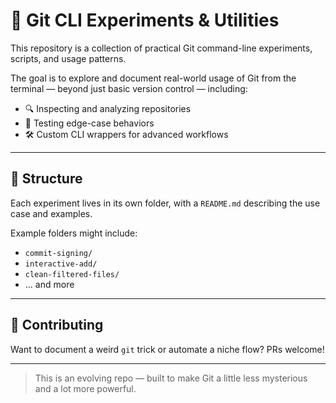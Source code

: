 # 📘 Git CLI Experiments & Utilities

This repository is a collection of practical Git command-line experiments, scripts, and usage patterns.

The goal is to explore and document real-world usage of Git from the terminal — beyond just basic version control — including:

* 🔍 Inspecting and analyzing repositories
* 🧪 Testing edge-case behaviors
* 🛠️ Custom CLI wrappers for advanced workflows

---

## 📂 Structure

Each experiment lives in its own folder, with a `README.md` describing the use case and examples.

Example folders might include:

* `commit-signing/`
* `interactive-add/`
* `clean-filtered-files/`
* ... and more

---

## 🤝 Contributing

Want to document a weird `git` trick or automate a niche flow? PRs welcome!

---

> This is an evolving repo — built to make Git a little less mysterious and a lot more powerful.
